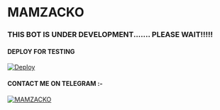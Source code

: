# MAMZACKO
### THIS BOT IS UNDER DEVELOPMENT....... PLEASE WAIT!!!!!

#### DEPLOY FOR TESTING


[![Deploy](https://www.herokucdn.com/deploy/button.svg)](https://heroku.com/deploy?template=https://github.com/SUKHPAL443/MAMZACKO)

#### CONTACT ME ON TELEGRAM :-
[![MAMZACKO](https://telegra.ph/file/ea68644f59bdaf57fd61e.jpg)](https://t.me/MAMBAMUSIC_ASSISTANT) 
